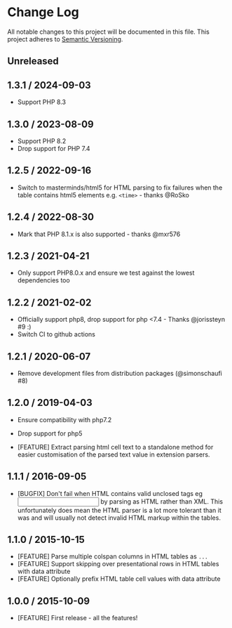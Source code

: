 # Change Log
All notable changes to this project will be documented in this file.
This project adheres to [Semantic Versioning](http://semver.org/).

## Unreleased

## 1.3.1 / 2024-09-03

* Support PHP 8.3

## 1.3.0 / 2023-08-09

* Support PHP 8.2
* Drop support for PHP 7.4

## 1.2.5 / 2022-09-16

* Switch to masterminds/html5 for HTML parsing to fix failures when the table contains
  html5 elements e.g. `<time>` - thanks @RoSko

## 1.2.4 / 2022-08-30

* Mark that PHP 8.1.x is also supported - thanks @mxr576

## 1.2.3 / 2021-04-21

* Only support PHP8.0.x and ensure we test against the lowest dependencies too

## 1.2.2 / 2021-02-02

* Officially support php8, drop support for php <7.4 - Thanks @jorissteyn #9 :)
* Switch CI to github actions

## 1.2.1 / 2020-06-07

* Remove development files from distribution packages (@simonschaufi #8)

## 1.2.0 / 2019-04-03

* Ensure compatibility with php7.2

* Drop support for php5

* [FEATURE] Extract parsing html cell text to a standalone method for easier
  customisation of the parsed text value in extension parsers.

## 1.1.1 / 2016-09-05

* [BUGFIX]  Don't fail when HTML contains valid unclosed tags eg <input>
  by parsing as HTML rather than XML. This unfortunately does mean the
  HTML parser is a lot more tolerant than it was and will usually not
  detect invalid HTML markup within the tables.

## 1.1.0 / 2015-10-15

* [FEATURE] Parse multiple colspan columns in HTML tables as `...`
* [FEATURE] Support skipping over presentational rows in HTML tables with data attribute
* [FEATURE] Optionally prefix HTML table cell values with data attribute

## 1.0.0 / 2015-10-09

* [FEATURE] First release - all the features!
